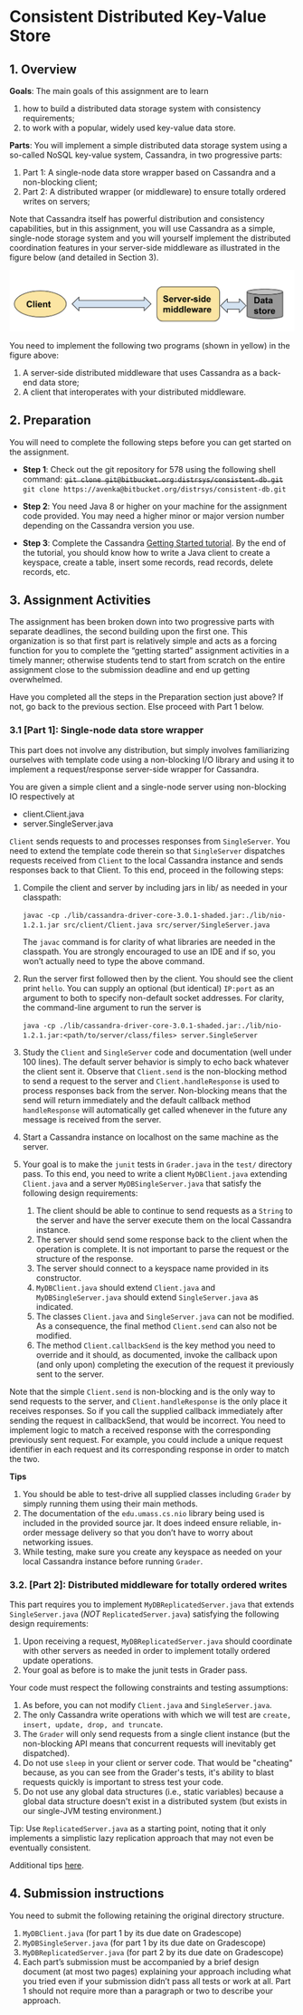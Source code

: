 # Consistent Distributed Key-Value Store #

## 1. Overview ##

**Goals**: The main goals of this assignment are to learn 

1. how to build a distributed data storage system with consistency requirements;
2. to work with a popular, widely used key-value data store.

**Parts**: You will implement a simple distributed data storage system using a so-called NoSQL key-value system, Cassandra, in two progressive parts:

1. Part 1: A single-node data store wrapper based on Cassandra and a non-blocking client;
2. Part 2: A distributed wrapper (or middleware) to ensure totally ordered writes on servers; 

Note that Cassandra itself has powerful distribution and consistency capabilities, but in this assignment, you will use Cassandra as a simple, single-node storage system and you will yourself implement the distributed coordination features in your server-side middleware as illustrated in the figure below (and detailed in Section 3).

![System overview](images/overview.png)
                                    

You need to implement the following two programs (shown in yellow) in the figure above: 

1. A server-side distributed middleware that uses Cassandra as a back-end data store; 
2. A client that interoperates with your distributed middleware. 

## 2. Preparation ##

You will need to complete the following steps before you can get started on the assignment.

* **Step 1**: Check out the git repository for 578 using the following shell command:
    ~~`git clone git@bitbucket.org:distrsys/consistent-db.git`~~
    `git clone https://avenka@bitbucket.org/distrsys/consistent-db.git`

* **Step 2**: You need Java 8 or higher on your machine for the assignment code provided. You may need a higher minor or major version number depending on the Cassandra version you use.

* **Step 3**: Complete the Cassandra [Getting Started tutorial](https://docs.google.com/document/d/1pt2GrLv4P-JtvASM0tpqQhf1f58vNtDHagDc2Uef9CY/edit?usp=sharing). By the end of the tutorial, you should know how to write a Java client to create a keyspace, create a table, insert some records, read records, delete records, etc.

## 3. Assignment Activities ##

The assignment has been broken down into two progressive parts with separate deadlines, the second building upon the first one. This organization is so that first part is relatively simple and acts as a forcing function for you to complete the “getting started” assignment activities in a timely manner; otherwise students tend to start from scratch on the entire assignment close to the submission deadline and end up getting overwhelmed. 

Have you completed all the steps in the Preparation section just above? If not, go back to the previous section. Else proceed with Part 1 below.



### 3.1 [Part 1]: Single-node data store wrapper ###

This part does not involve any distribution, but simply involves familiarizing ourselves with template code using a non-blocking I/O library and using it to implement a request/response server-side wrapper for Cassandra.

You are given a simple client and a single-node server using non-blocking IO respectively at
* client.Client.java
* server.SingleServer.java

`Client` sends requests to and processes responses from `SingleServer`. You need to extend the template code therein so that `SingleServer` dispatches requests received from `Client` to the local Cassandra instance and sends responses back to that Client. To this end, proceed in the following steps:

1. Compile the client and server by including jars in lib/ as needed in your classpath:

    `javac -cp ./lib/cassandra-driver-core-3.0.1-shaded.jar:./lib/nio-1.2.1.jar src/client/Client.java src/server/SingleServer.java`

    The `javac` command is for clarity of what libraries are needed in the classpath. You are strongly encouraged to use an IDE and if so, you won’t actually need to type the above command.


2. Run the server first followed then by the client. You should see the client print `hello`. You can supply an optional (but identical) `IP:port` as an argument to both to specify non-default socket addresses. For clarity, the command-line argument to run the server is

    `java -cp ./lib/cassandra-driver-core-3.0.1-shaded.jar:./lib/nio-1.2.1.jar:<path/to/server/class/files> server.SingleServer`


3. Study the `Client` and `SingleServer` code and documentation (well under 100 lines). The default server behavior is simply to echo back whatever the client sent it. Observe that `Client.send` is the non-blocking method to send a request to the server and `Client.handleResponse` is used to process responses back from the server. Non-blocking means that the send will return immediately and the default callback method `handleResponse` will automatically get called whenever in the future any message is received from the server.


4. Start a Cassandra instance on localhost on the same machine as the server. 


5. Your goal is to make the `junit` tests in `Grader.java` in the `test/` directory pass. To this end, you need to write a client `MyDBClient.java` extending `Client.java` and a server `MyDBSingleServer.java` that satisfy the following design requirements:

    1. The client should be able to continue to send requests as a `String` to the server and have the server execute them on the local Cassandra instance.
    2. The server should send some response back to the client when the operation is complete. It is not important to parse the request or the structure of the response.
    3. The server should connect to a keyspace name provided in its constructor.
    4. `MyDBClient.java` should extend `Client.java` and `MyDBSingleServer.java` should extend `SingleServer.java` as indicated.
    5. The classes `Client.java` and `SingleServer.java` can not be modified. As a consequence, the final method `Client.send` can also not be modified.
    6. The method `Client.callbackSend` is the key method you need to override and it should, as documented, invoke the callback upon (and only upon) completing the execution of the request it previously sent to the server. 
    
Note that the simple `Client.send` is non-blocking and is the only way to send requests to the server, and `Client.handleResponse` is the only place it receives responses. So if you call the supplied callback immediately after sending the request in callbackSend, that would be incorrect. You need to implement logic to match a received response with the corresponding previously sent request. For example, you could include a unique request identifier in each request and its corresponding response in order to match the two.

**Tips**

1. You should be able to test-drive all supplied classes including `Grader` by simply running them using their main methods.
2. The documentation of the `edu.umass.cs.nio` library being used is included in the provided source jar. It does indeed ensure reliable, in-order message delivery so that you don’t have to worry about networking issues.
3. While testing, make sure you create any keyspace as needed on your local Cassandra instance before running `Grader`.


### 3.2. [Part 2]: Distributed middleware for totally ordered writes ###

This part requires you to implement `MyDBReplicatedServer.java` that extends `SingleServer.java` (*NOT* `ReplicatedServer.java`) satisfying the following design requirements:

1. Upon receiving a request, `MyDBReplicatedServer.java` should coordinate with other servers as needed in order to implement totally ordered update operations.
2. Your goal as before is to make the junit tests in Grader pass. 

Your code must respect the following constraints and testing assumptions:

1. As before, you can not modify `Client.java` and `SingleServer.java`. 
2. The only Cassandra write operations with which we will test are `create, insert, update, drop, and truncate`.
3. The `Grader` will only send requests from a single client instance (but the non-blocking API means that concurrent requests will inevitably get dispatched).
4. Do not use `sleep` in your client or server code. That would be "cheating" because, as you can see from the Grader's tests, it's ability to blast requests quickly is important to stress test your code.
5. Do not use any global data structures (i.e., static variables) because a global data structure doesn't exist in a distributed system (but exists in our single-JVM testing environment.)
 

Tip: Use `ReplicatedServer.java` as a starting point, noting that it only implements a simplistic lazy replication approach that may not even be eventually consistent.

Additional tips [here](tips.md).

## 4. Submission instructions ##
You need to submit the following retaining the original directory structure.

1. `MyDBClient.java` (for part 1 by its due date on Gradescope)
2. `MyDBSingleServer.java` (for part 1 by its due date on Gradescope)
3. `MyDBReplicatedServer.java` (for part 2 by its due date on Gradescope)
4. Each part’s submission must be accompanied by a brief design document (at most two pages) explaining your approach including what you tried even if your submission didn’t pass all tests or work at all. Part 1 should not require more than a paragraph or two to describe your approach.



